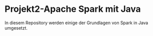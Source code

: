 # Projekt2-Apache Spark mit Java
In diesem Repository werden einige der Grundlagen von Spark in Java umgesetzt.
